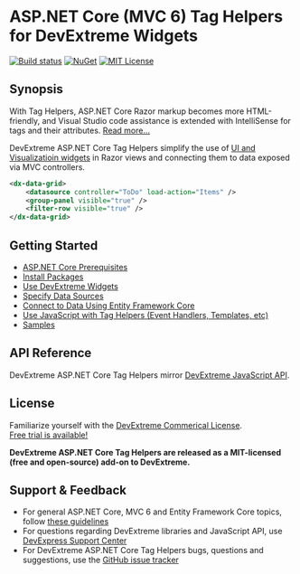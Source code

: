 # ASP.NET Core (MVC 6) Tag Helpers for DevExtreme Widgets

[![Build status](https://ci.appveyor.com/api/projects/status/gyf4ghfeg5qjuxnl/branch/master?svg=true)](https://ci.appveyor.com/project/dxrobot/devextreme-aspnet-taghelpers/branch/master)
[![NuGet](https://img.shields.io/nuget/v/DevExtreme.AspNet.TagHelpers.svg)](https://www.nuget.org/packages/DevExtreme.AspNet.TagHelpers)
[![MIT License](https://img.shields.io/badge/license-MIT-blue.svg)](https://raw.githubusercontent.com/DevExpress/DevExtreme.AspNet.TagHelpers/master/LICENSE)

## Synopsis

With Tag Helpers, ASP.NET Core Razor markup becomes more HTML-friendly, 
and Visual Studio code assistance is extended with IntelliSense for tags and their attributes.
[Read more...](https://docs.asp.net/en/latest/mvc/views/tag-helpers/intro.html)

DevExtreme ASP.NET Core Tag Helpers simplify the use of 
[UI and Visualizatioin widgets](http://js.devexpress.com/Demos/WidgetsGallery/) 
in Razor views
and connecting them to data exposed via MVC controllers.

```xml
<dx-data-grid>
    <datasource controller="ToDo" load-action="Items" />	
    <group-panel visible="true" />
    <filter-row visible="true" />
</dx-data-grid>
```

## Getting Started
 
 * [ASP.NET Core Prerequisites](https://docs.asp.net/en/latest/getting-started.html)
 * [Install Packages](https://github.com/DevExpress/DevExtreme.AspNet.TagHelpers/wiki/Install-Packages)
 * [Use DevExtreme Widgets](https://github.com/DevExpress/DevExtreme.AspNet.TagHelpers/wiki/Use-DevExtreme-Widgets)
 * [Specify Data Sources](https://github.com/DevExpress/DevExtreme.AspNet.TagHelpers/wiki/Specify-Data-Sources)
 * [Connect to Data Using Entity Framework Core](https://github.com/DevExpress/DevExtreme.AspNet.TagHelpers/wiki/Connect-to-Data-Using-Entity-Framework-Core)
 * [Use JavaScript with Tag Helpers (Event Handlers, Templates, etc)](https://github.com/DevExpress/DevExtreme.AspNet.TagHelpers/wiki/Use-JavaScript-with-Tag-Helpers-(Event-Handlers,-Templates,-etc))
 * [Samples](https://github.com/DevExpress/DevExtreme.AspNet.TagHelpers/tree/master/Samples)
  
## API Reference

DevExtreme ASP.NET Core Tag Helpers mirror 
[DevExtreme JavaScript API](http://js.devexpress.com/Documentation/ApiReference/).
  
## License

Familiarize yourself with the
[DevExtreme Commerical License](https://www.devexpress.com/Support/EULAs/DevExtreme.xml).  
[Free trial is available!](http://js.devexpress.com/Buy/) 

**DevExtreme ASP.NET Core Tag Helpers are released as a MIT-licensed (free and open-source) add-on to DevExtreme.**

## Support & Feedback

* For general ASP.NET Core, MVC 6 and Entity Framework Core topics, follow [these guidelines](https://github.com/aspnet/Home/blob/dev/CONTRIBUTING.md)
* For questions regarding DevExtreme libraries and JavaScript API, use [DevExpress Support Center](https://www.devexpress.com/Support/Center)
* For DevExtreme ASP.NET Core Tag Helpers bugs, questions and suggestions, use the [GitHub issue tracker](https://github.com/DevExpress/DevExtreme.AspNet.TagHelpers/issues)

